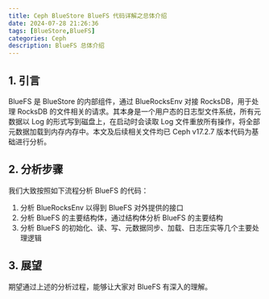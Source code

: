 ```yaml
---
title: Ceph BlueStore BlueFS 代码详解之总体介绍
date: 2024-07-28 21:26:36
tags: [BlueStore,BlueFS]
categories: Ceph
description: BlueFS 总体介绍
---
```


## 1. 引言

BlueFS 是 BlueStore 的内部组件，通过 BlueRocksEnv 对接 RocksDB，用于处理 RocksDB 的文件相关的请求。其本身是一个用户态的日志型文件系统，所有元数据以 Log 的形式写到磁盘上，在启动时会读取 Log 文件重放所有操作，将全部元数据加载到内存内存中。本文及后续相关文件均已 Ceph v17.2.7 版本代码为基础进行分析。

## 2. 分析步骤

我们大致按照如下流程分析 BlueFS 的代码：

1. 分析 BlueRocksEnv 以得到 BlueFS 对外提供的接口
2. 分析 BlueFS 的主要结构体，通过结构体分析 BlueFS 的主要结构
3. 分析 BlueFS 的初始化、读、写、元数据同步、加载、日志压实等几个主要处理逻辑

## 3. 展望

期望通过上述的分析过程，能够让大家对 BlueFS 有深入的理解。
